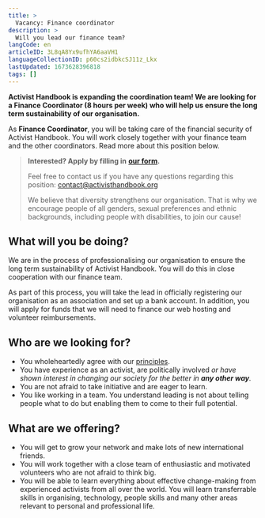 ```yaml
---
title: >
  Vacancy: Finance coordinator
description: >
  Will you lead our finance team?
langCode: en
articleID: 3L8qA8Yx9ufhYA6aaVH1
languageCollectionID: p60cs2idbkcSJ11z_Lkx
lastUpdated: 1673628396818
tags: []
---
```


**Activist Handbook is expanding the coordination team! We are looking for a Finance Coordinator (8 hours per week) who will help us ensure the long term sustainability of our organisation.**

As **Finance Coordinator**, you will be taking care of the financial security of Activist Handbook. You will work closely together with your finance team and the other coordinators. Read more about this position below.

> **Interested? Apply by filling in** [**our form**](https://docs.google.com/forms/d/e/1FAIpQLSc6BUIpvW-0dBthpOIaQAkgallz-UTovZ9YJ1HjIoge6iOGKQ/viewform?usp=sf_link)**.**
> 
> Feel free to contact us if you have any questions regarding this position: [contact@activisthandbook.org](mailto:contact@activisthandbook.org)
> 
> We believe that diversity strengthens our organisation. That is why we encourage people of all genders, sexual preferences and ethnic backgrounds, including people with disabilities, to join our cause!

## **What will you be doing?**

We are in the process of professionalising our organisation to ensure the long term sustainability of Activist Handbook. You will do this in close cooperation with our finance team.

As part of this process, you will take the lead in officially registering our organisation as an association and set up a bank account. In addition, you will apply for funds that we will need to finance our web hosting and volunteer reimbursements.

## **Who are we looking for?**

-   You wholeheartedly agree with our [principles](/about/principles).
-   You have experience as an activist, are politically involved _or have shown interest in changing our society for the better in **any other way**._
-   You are not afraid to take initiative and are eager to learn.
-   You like working in a team. You understand leading is not about telling people what to do but enabling them to come to their full potential.

## **What are we offering?**

-   You will get to grow your network and make lots of new international friends.
-   You will work together with a close team of enthusiastic and motivated volunteers who are not afraid to think big.
-   You will be able to learn everything about effective change-making from experienced activists from all over the world. You will learn transferrable skills in organising, technology, people skills and many other areas relevant to personal and professional life.